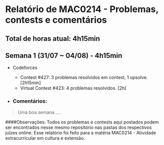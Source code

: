 # Relatório de MAC0214 - Problemas, contests e comentários

## **Total de horas atual:** **4h15min** 

## Semana 1 (31/07 ~ 04/08) - __4h15min__
- Codeforces
	- Contest #427: 3 problemas resolvidos em contest, 1 upsolve. [2h15min]
	- Virtual Contest #423: 4 problemas resolvidos. [2h]

- ### Comentários:
>Uma boa semana ....


####Observações:
	Todos os problemas e contests aqui postados podem ser encontrados nesse mesmo repositório nas pastas dos respectivos juízes online.
	Esse relatório foi feito para a matéria MAC0214 - Atividade extracurricular em cultura e extensão.